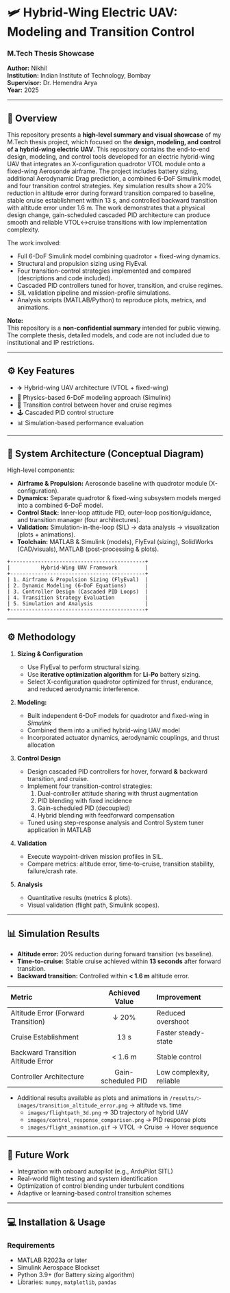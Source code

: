# 🛩️ Hybrid-Wing Electric UAV: Modeling and Transition Control

### M.Tech Thesis Showcase   
**Author:** Nikhil  
**Institution:** Indian Institute of Technology, Bombay  
**Supervisor:** Dr. Hemendra Arya  
**Year:** 2025

---

## 🧩 Overview

This repository presents a **high-level summary and visual showcase** of my M.Tech thesis project, which focused on the **design, modeling, and control of a hybrid-wing electric UAV**. This repository contains the end-to-end design, modeling, and control tools developed for an electric hybrid-wing UAV that integrates an X-configuration quadrotor VTOL module onto a fixed-wing Aerosonde airframe. The project includes battery sizing, additional Aerodynamic Drag prediction, a combined 6-DoF Simulink model, and four transition control strategies. Key simulation results show a 20% reduction in altitude error during forward transition compared to baseline, stable cruise establishment within 13 s, and controlled backward transition with altitude error under 1.6 m. The work demonstrates that a physical design change, gain-scheduled cascaded PID architecture can produce smooth and reliable VTOL↔cruise transitions with low implementation complexity.


The work involved:
- Full 6-DoF Simulink model combining quadrotor + fixed-wing dynamics.
- Structural and propulsion sizing using FlyEval.
- Four transition-control strategies implemented and compared (descriptions and code included).
- Cascaded PID controllers tuned for hover, transition, and cruise regimes.
- SIL validation pipeline and mission-profile simulations.
- Analysis scripts (MATLAB/Python) to reproduce plots, metrics, and animations.

**Note:**  
This repository is a **non-confidential summary** intended for public viewing.  
The complete thesis, detailed models, and code are not included due to institutional and IP restrictions.

---

## ⚙️ Key Features

- ✈️ Hybrid-wing UAV architecture (VTOL + fixed-wing)  
- 🧮 Physics-based 6-DoF modeling approach (Simulink)  
- 🔄 Transition control between hover and cruise regimes  
- 🕹️ Cascaded PID control structure  
- 📊 Simulation-based performance evaluation  

---

## 🧠 System Architecture (Conceptual Diagram)
High-level components:
- **Airframe & Propulsion:** Aerosonde baseline with quadrotor module (X-configuration).
- **Dynamics:** Separate quadrotor & fixed-wing subsystem models merged into a combined 6-DoF model.
- **Control Stack:** Inner-loop attitude PID, outer-loop position/guidance, and transition manager (four architectures).
- **Validation:** Simulation-in-the-loop (SIL) → data analysis → visualization (plots + animations).
- **Toolchain:** MATLAB & Simulink (models), FlyEval (sizing), SolidWorks (CAD/visuals), MATLAB (post-processing & plots).


```plaintext
+--------------------------------------------+
|          Hybrid-Wing UAV Framework         |
+--------------------------------------------+
| 1. Airframe & Propulsion Sizing (FlyEval)  |
| 2. Dynamic Modeling (6-DoF Equations)      |
| 3. Controller Design (Cascaded PID Loops)  |
| 4. Transition Strategy Evaluation          |
| 5. Simulation and Analysis                 |
+--------------------------------------------+
```
---


##  ⚙️ Methodology
1. **Sizing & Configuration**
   - Use FlyEval to perform structural sizing.
   - Use **iterative optimization algorithm** for **Li-Po** battery sizing.
   - Select X-configuration quadrotor optimized for thrust, endurance, and reduced aerodynamic interference.


2. **Modeling:**  
   - Built independent 6-DoF models for quadrotor and fixed-wing in *Simulink*  
   - Combined them into a unified hybrid-wing UAV model  
   - Incorporated actuator dynamics, aerodynamic couplings, and thrust allocation

3. **Control Design**
   - Design cascaded PID controllers for hover, forward **&** backward transition, and cruise.
   - Implement four transition-control strategies:
     1. Dual-controller attitude sharing with thrust augmentation
     2. PID blending with fixed incidence
     3. Gain-scheduled PID (decoupled)
     4. Hybrid blending with feedforward compensation
   - Tuned using step-response analysis and Control System tuner application in MATLAB 

4. **Validation**
   - Execute waypoint-driven mission profiles in SIL.
   - Compare metrics: altitude error, time-to-cruise, transition stability, failure/crash rate.
   
5. **Analysis**
   - Quantitative results (metrics & plots).
   - Visual validation (flight path, Simulink scopes).

---

## 📊 Simulation Results
- **Altitude error:** 20% reduction during forward transition (vs baseline).
- **Time-to-cruise:** Stable cruise achieved within **13 seconds** after forward transition.
- **Backward transition:** Controlled within **< 1.6 m** altitude error.

| Metric | Achieved Value | Improvement |
|:-------|:---------------:|:------------|
| Altitude Error (Forward Transition) | ↓ 20% | Reduced overshoot |
| Cruise Establishment | 13 s | Faster steady-state |
| Backward Transition Altitude Error | < 1.6 m | Stable control |
| Controller Architecture | Gain-scheduled PID | Low complexity, reliable |

- Additional results available as plots and animations in `/results/`:- `images/transition_altitude_error.png` → altitude vs. time  
  - `images/flightpath_3d.png` → 3D trajectory of hybrid UAV  
  - `images/control_response_comparison.png` → PID response plots  
  - `images/flight_animation.gif` → VTOL → Cruise → Hover sequence  

---
## 🚀 Future Work
- Integration with onboard autopilot (e.g., ArduPilot SITL)
- Real-world flight testing and system identification
- Optimization of control blending under turbulent conditions
- Adaptive or learning-based control transition schemes


---
## 💻 Installation & Usage
### Requirements
- MATLAB R2023a or later  
- Simulink Aerospace Blockset  
- Python 3.9+ (for Battery sizing algorithm)  
- Libraries: `numpy`, `matplotlib`, `pandas`



